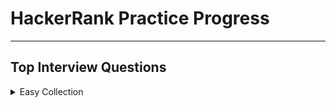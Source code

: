 # HackerRank Practice Progress

---

## Top Interview Questions

<details>

<summary>Easy Collection</summary>

---

~~Array 11/11~~

~~Strings 9/9~~

Linked Lists

Trees 3/5

Sorting and Searching

Dynamic Programming

Design

Math

Others

---

</details>